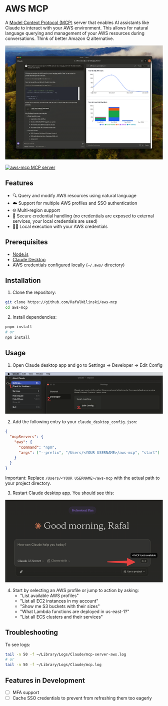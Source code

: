 # AWS MCP

A [Model Context Protocol (MCP)](https://www.anthropic.com/news/model-context-protocol) server that enables AI assistants like Claude to interact with your AWS environment. This allows for natural language querying and management of your AWS resources during conversations. Think of better Amazon Q alternative.

![AWS MCP](./images/aws-mcp-demo.png)

<a href="https://glama.ai/mcp/servers/ta7kdy57us"><img width="380" height="200" src="https://glama.ai/mcp/servers/ta7kdy57us/badge" alt="aws-mcp MCP server" /></a>

## Features

- 🔍 Query and modify AWS resources using natural language
- ☁️ Support for multiple AWS profiles and SSO authentication
- 🌐 Multi-region support
- 🔐 Secure credential handling (no credentials are exposed to external services, your local credentials are used)
- 🏃‍♂️ Local execution with your AWS credentials

## Prerequisites

- [Node.js](https://nodejs.org/)
- [Claude Desktop](https://claude.ai/download)
- AWS credentials configured locally (`~/.aws/` directory)

## Installation

1. Clone the repository:

```bash
git clone https://github.com/RafalWilinski/aws-mcp
cd aws-mcp
```

2. Install dependencies:

```bash
pnpm install
# or
npm install
```

## Usage

1. Open Claude desktop app and go to Settings -> Developer -> Edit Config

![Claude Settings](./images/desktop_settings.png)

2. Add the following entry to your `claude_desktop_config.json`:

```json
{
  "mcpServers": {
    "aws": {
      "command": "npm",
      "args": ["--prefix", "/Users/<YOUR USERNAME>/aws-mcp", "start"]
    }
  }
}
```

Important: Replace `/Users/<YOUR USERNAME>/aws-mcp` with the actual path to your project directory.

3. Restart Claude desktop app. You should see this:

![Claude MCP Connection Status](./images/verify_installation.png)

4. Start by selecting an AWS profile or jump to action by asking:
   - "List available AWS profiles"
   - "List all EC2 instances in my account"
   - "Show me S3 buckets with their sizes"
   - "What Lambda functions are deployed in us-east-1?"
   - "List all ECS clusters and their services"

## Troubleshooting

To see logs:

```bash
tail -n 50 -f ~/Library/Logs/Claude/mcp-server-aws.log
# or
tail -n 50 -f ~/Library/Logs/Claude/mcp.log
```

## Features in Development

- [ ] MFA support
- [ ] Cache SSO credentials to prevent from refreshing them too eagerly
